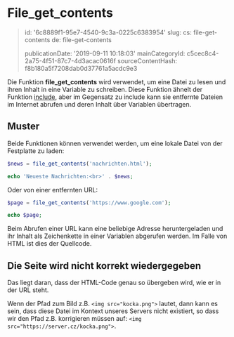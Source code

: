File_get_contents
=================

> id: '6c8889f1-95e7-4540-9c3a-0225c6383954'
> slug:
> 	cs: file-get-contents
> 	de: file-get-contents
> 
> publicationDate: '2019-09-11 10:18:03'
> mainCategoryId: c5cec8c4-2a75-4f51-87c7-4d3acac0616f
> sourceContentHash: f8b180a5f7208dab0d37761a5acdc9e3

Die Funktion **file_get_contents** wird verwendet, um eine Datei zu lesen und ihren Inhalt in eine Variable zu schreiben. Diese Funktion ähnelt der Funktion <a href="/include">include</a>, aber im Gegensatz zu include kann sie entfernte Dateien im Internet abrufen und deren Inhalt über Variablen übertragen.

Muster
------

Beide Funktionen können verwendet werden, um eine lokale Datei von der Festplatte zu laden:

```php
$news = file_get_contents('nachrichten.html');

echo 'Neueste Nachrichten:<br>' . $news;
```

Oder von einer entfernten URL:

```php
$page = file_get_contents('https://www.google.com');

echo $page;
```

Beim Abrufen einer URL kann eine beliebige Adresse heruntergeladen und ihr Inhalt als Zeichenkette in einer Variablen abgerufen werden. Im Falle von HTML ist dies der Quellcode.

Die Seite wird nicht korrekt wiedergegeben
----------------------------

Das liegt daran, dass der HTML-Code genau so übergeben wird, wie er in der URL steht.

Wenn der Pfad zum Bild z.B. `<img src="kocka.png">` lautet, dann kann es sein, dass diese Datei im Kontext unseres Servers nicht existiert, so dass wir den Pfad z.B. korrigieren müssen auf: `<img src="https://server.cz/kocka.png">`.
